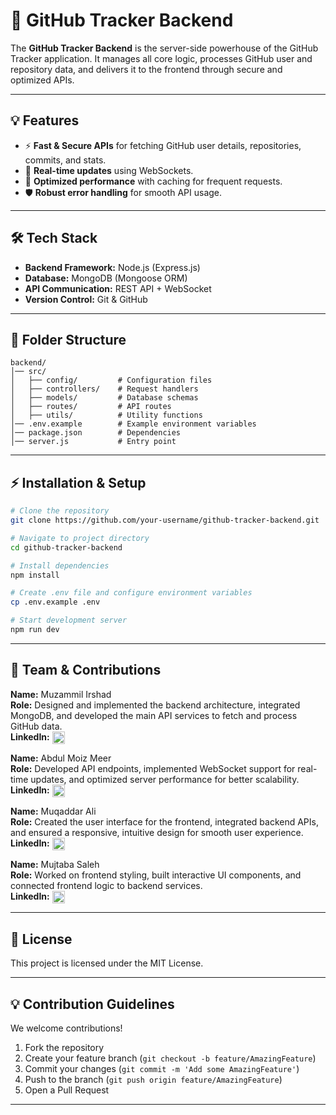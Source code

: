 # 🚀 GitHub Tracker Backend

The **GitHub Tracker Backend** is the server-side powerhouse of the GitHub Tracker application. It manages all core logic, processes GitHub user and repository data, and delivers it to the frontend through secure and optimized APIs.

---

## 💡 Features

-   ⚡ **Fast & Secure APIs** for fetching GitHub user details, repositories, commits, and stats.
-   🔄 **Real-time updates** using WebSockets.
-   🚀 **Optimized performance** with caching for frequent requests.
-   🛡 **Robust error handling** for smooth API usage.

---

## 🛠 Tech Stack

-   **Backend Framework:** Node.js (Express.js)
-   **Database:** MongoDB (Mongoose ORM)
-   **API Communication:** REST API &#43; WebSocket
-   **Version Control:** Git & GitHub

---

## 📂 Folder Structure

```plaintext
backend/
│── src/
│   ├── config/         # Configuration files
│   ├── controllers/    # Request handlers
│   ├── models/         # Database schemas
│   ├── routes/         # API routes
│   ├── utils/          # Utility functions
│── .env.example        # Example environment variables
│── package.json        # Dependencies
│── server.js           # Entry point
```

---

## ⚡ Installation & Setup

```bash
# Clone the repository
git clone https://github.com/your-username/github-tracker-backend.git

# Navigate to project directory
cd github-tracker-backend

# Install dependencies
npm install

# Create .env file and configure environment variables
cp .env.example .env

# Start development server
npm run dev
```


---

## 🤝 Team & Contributions

**Name:** Muzammil Irshad  
**Role:** Designed and implemented the backend architecture, integrated MongoDB, and developed the main API services to fetch and process GitHub data.  
**LinkedIn:** <a href="https://www.linkedin.com/in/muzammil-irshad-522a8121b/" target="_blank"><img src="https://cdn.jsdelivr.net/gh/devicons/devicon/icons/linkedin/linkedin-original.svg" width="20" style="vertical-align: middle;"/></a>

**Name:** Abdul Moiz Meer  
**Role:** Developed API endpoints, implemented WebSocket support for real-time updates, and optimized server performance for better scalability.  
**LinkedIn:** <a href="https://www.linkedin.com/in/abdul-moiz-meer-9a3863260/" target="_blank"><img src="https://cdn.jsdelivr.net/gh/devicons/devicon/icons/linkedin/linkedin-original.svg" width="20" style="vertical-align: middle;"/></a>

**Name:** Muqaddar Ali  
**Role:** Created the user interface for the frontend, integrated backend APIs, and ensured a responsive, intuitive design for smooth user experience.  
**LinkedIn:** <a href="https://www.linkedin.com/in/muqaddar-ali-8377052a6/" target="_blank"><img src="https://cdn.jsdelivr.net/gh/devicons/devicon/icons/linkedin/linkedin-original.svg" width="20" style="vertical-align: middle;"/></a>

**Name:** Mujtaba Saleh  
**Role:** Worked on frontend styling, built interactive UI components, and connected frontend logic to backend services.  
**LinkedIn:** <a href="https://www.linkedin.com/in/mujtaba-saleh-35a5a8269/" target="_blank"><img src="https://cdn.jsdelivr.net/gh/devicons/devicon/icons/linkedin/linkedin-original.svg" width="20" style="vertical-align: middle;"/></a>

---


## 📜 License

This project is licensed under the MIT License.

---

## 💡 Contribution Guidelines

We welcome contributions!

1.  Fork the repository
2.  Create your feature branch (`git checkout -b feature/AmazingFeature`)
3.  Commit your changes (`git commit -m 'Add some AmazingFeature'`)
4.  Push to the branch (`git push origin feature/AmazingFeature`)
5.  Open a Pull Request

---
```





